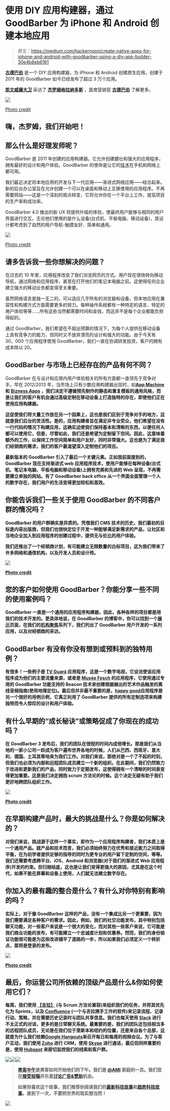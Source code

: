 # 使用 DIY 应用构建器，通过 GoodBarber 为 iPhone 和 Android 创建本地应用

> 原文：<https://medium.com/hackernoon/create-native-apps-for-iphone-and-android-with-goodbarber-using-a-diy-app-builder-30e4b8eb6161>

[**古德巴伯**](https://www.goodbarber.com/) 是一个 DIY 应用构建器，为 iPhone 和 Android 创建原生应用。创建于 2011 年的 GoodBarber 如今已经发布了超过 3 万个应用。

[**凯文威廉大卫**](https://twitter.com/kwdinc) 采访了 [**杰罗姆格拉纳多斯**](https://twitter.com/jeromegranados) ，首席营销官 [**古德巴伯**](https://siftery.com/goodbarber) 了解更多。

![](img/e4a92c0fa1ca15430c1f6ff653ec03af.png)

[Photo credit](https://www.goodbarber.com/)

## 嗨，杰罗姆，我们开始吧！

## 那么什么是好理发师呢？

GoodBarber 是 2011 年创建的应用构建器。它允许创建健壮和强大的应用程序，拥有最好的设计和用户体验。GoodBarber 的使命是让它的[技术](https://hackernoon.com/tagged/technology)在手机和网络上都可用。

我们最近决定将本地应用的开发与下一代应用——渐进式网络应用——结合起来。新的后台办公室旨在允许创建一个可以在桌面和移动上互换使用的应用程序。不再需要网站——这是一个深刻的观点转变，它将允许你在一个平台上工作，提高项目的生产率和成功率。

GoodBarber 4.0 推出的新 UX 将提供升级的体验，使最终用户能够与相同的用户界面进行交互，无论他们使用的是什么设备(台式机、平板电脑、移动设备)，其设计都考虑到了自然的用户导航-触摸友好、简单和通用。

![](img/8e142d1ab51654aa14be17ba8de825a6.png)

[Photo credit](https://www.goodbarber.com/)

## 请多告诉我一些你想解决的问题？

在过去的 10 年里，应用程序改变了我们浏览网页的方式。用户现在很快转向移动导航，通过网络和应用程序，甚至在打开他们的笔记本电脑之前。这使得任何企业建立强大的移动业务都变得至关重要。

虽然网络语言是独一无二的，可以适应几乎所有的浏览器和设备，但本地应用在兼容性和构建方式方面需要更多的努力。每种操作系统都有一种特定的语言、特定的用户体验等等……所有这些当然都需要时间和金钱，而这并不是每个企业都能负担得起的。

通过 GoodBarber，我们希望在不超出预算的情况下，为每个人提供在移动设备上具有竞争力的能力，但同时又不放弃漂亮的设计和强大的功能。由于今天有 30，000 个应用程序使用 GoodBarber，我们一直在协调研发投资，客户的拥有成本除以 20。

## GoodBarber 与市场上已经存在的产品有何不同？

GoodBarber 在与设计和应用内用户体验相关的所有方面都一直领先于竞争对手。早在 2012/2013 年，当市场上只有少数应用构建器出现时，如[**App Machine**](https://siftery.com/appmachine)**和 [**Bizness Apps**](https://siftery.com/bizness-apps) ，我们决定不遵循预先制作的静态和重复模板的通用风格，而是让我们的客户有机会通过高级定制在移动设备上打造独特的存在，即使他们正在使用应用构建器。**

**这促使我们将大量工作放在另一个因素上，这也是我们区别于竞争对手的地方，这就是我们后台的灵活性。是的，应用构建者旨在满足非专业受众，他们希望在没有一行代码的情况下构建应用，这确实迫使我们保持基本和清晰的东西，以便任何人都可以使用它，但是，尽管如此，我们还是希望为定制留下空间。因此，这意味着额外的工作，以保持工作空间简单和用户友好，同时非常强大。这也是为了满足我们经销商的需求，我们的客户最渴望深入定制他们的项目。**

**最新版本的 GoodBarber 引入了最后一个关键元素。正如我前面提到的，GoodBarber 现在支持渐进式 web 应用程序技术，使用户能够在每种设备(台式机、笔记本电脑、平板电脑和移动设备)上拥有完美和先进的 Web 呈现，不再需要建立单独的网站。有了 GoodBarber back office 从一个界面全面管理一个人的数字存在，我们用户的生活变得更加轻松和高效。**

## **你能告诉我们一些关于使用 GoodBarber 的不同客户群的情况吗？**

**GoodBarber 的用户群确实是异质的。凭借我们 CMS 技术的历史，我们最初的目标是内容出版商，但我们也很快定位于开发一种能够满足新需求的产品，让社区和当地企业加入到应用程序的创建过程中，提供无与伦比的用户体验。**

**我们还推出了一个经销商计划，有可能建立无限数量的白标项目，这为我们带来了许多网络和通信机构，以及开发人员和设计师。**

**![](img/29c50dcdad6a74e011e2407add338160.png)**

**[Photo credit](https://www.goodbarber.com/)**

## **您的客户如何使用 GoodBarber？你能分享一些不同的使用案例吗？**

**GoodBarber 一直是一个通用的应用程序构建器，因此，各种各样的项目都是用我们的技术开发的。更具体地说，在 GoodBarber 的博客中，你可以找到一个[展示](https://blog.goodbarber.com/Showcase_r10.html)页面，在我们的[机构聚焦](https://blog.goodbarber.com/tags/Agency+Spotlight/)系列下，我们列出了 GoodBarber 用户开发的一系列应用，以及对经销商的采访。**

## **GoodBarber 有没有你没有想到或预料到的独特用例？**

**有很多！一些例子是 [TV Guará](https://blog.goodbarber.com/TV-Guara-the-Mobile-TV-Channel_a648.html) 应用程序，这是一个数字电视，它设法使该应用程序成为他们的主要流量来源，或者是 [Musée Fesch](https://blog.goodbarber.com/Fesch-Museum-in-Ajaccio-an-app-by-GoodBarber_a692.html) 的应用程序，它使用通过专用的 GoodBarber 功能支持的 Beacon 技术来创建根据展出的艺术作品触发的离线音频指南(使用地理定位)。最后但并非最不重要的是，[happy good](https://blog.goodbarber.com/Top-5-Beautiful-Apps-of-2016_a811.html)应用程序是另一个很好的用例示例，它真正利用了 GoodBarber 提供的所有定制选项来构建独特而令人惊叹的设计和用户体验。**

## **有什么早期的“成长秘诀”或策略促成了你现在的成功吗？**

**在 GoodBarber 3 发布后，我们的团队在很短的时间内成倍增长。那是我们从当地的一家小公司一跃成为客户遍布世界各地的时候，人们从巴西、西班牙、意大利、德国、土耳其等地来为我们工作。对我们来说，那绝对是一个了不起的时刻，但我们也必须为内部和远程团队成员建立一个新的组织。在此期间，我们仍然致力于改进和更新我们的产品，同时致力于定期发布，这使得拥有一个清晰的时间表变得更加重要。这是我们决定拥抱 scrum 方法论的时候。这个决定无疑有助于我们更好地跨团队组织工作。**

**![](img/ee0ee606603937f8530c972730c6327c.png)**

**[Photo credit](https://www.goodbarber.com/)**

## **在早期构建产品时，最大的挑战是什么？你是如何解决的？**

**对我们来说，挑战源于这样一个事实，即作为一个应用程序构建者，我们本质上是一个通用产品。就产品和技术而言，我们必须始终努力在优秀和接近能力之间取得平衡，在为初学者提供足够的指导的同时为更专业的用户留下定制的空间，等等。我们还需要考虑跨平台、iOS、Android 和浏览器(对于我们的渐进式 Web 应用程序)开发的约束。但归根结底，这也是让我们变得更强大的原因，尤其是在这个时代，如果不能在屏幕和设备上使用，人们就无法建立数字存在。**

## **你加入的最有趣的整合是什么？有什么对你特别有影响的吗？**

**实际上，对于像 GoodBarber 这样的产品，没有一个集成比另一个更重要，因为我们需要满足各种客户的需求。因此，例如，我们的社交功能发布，其中特别包括聊天功能，对一些客户来说是一个很大的变化，而对其他一些客户来说，它可能是我们商业功能的发布，有可能建立一个忠诚度计划和优惠券。然而，我们的身份验证功能很可能是为这些改进铺平了道路的一步，所以如果我们必须定义一个转折点，那将是登录的发布。**

**![](img/d9be89f0260dc0b2a0134905ebab7783.png)**

**[Photo credit](https://www.goodbarber.com/)**

## **最后，你运营公司所依赖的顶级产品是什么&你如何使用它们？**

**每周，我们使用 [**【吉拉】**](https://siftery.com/atlassian-jira) (与 Scrum 方法论兼容)来组织我们的任务，并将其优先化为 Sprints，以及 [**Confluence**](https://siftery.com/atlassian-confluence) (一个与吉拉携手工作的软件)来记录流程、记录行动、策略，并在需要历史记录时与团队共享信息。我们也每天使用 [**Slack**](https://siftery.com/slack) 进行不太正式的对话，更多的是日常聊天系统。最重要的是，我们的团队还包括相当多的远程团队成员，无论是在我们位于里斯本和纽约的位置，还是来自各个总部，这就是为什么我们依赖[**Google Hangouts**](https://siftery.com/google-hangouts)来召开每日和每周的视频会议。为了与客户互动，我们使用 [**Zoho**](https://siftery.com/zoho-crm) 进行 CRM，使用 [**Skype**](https://siftery.com/skype) 进行通话，最后但同样重要的是，使用 [**Hubspot**](https://siftery.com/hubspot-sales) 来密切监控我们的线索和客户群。**

**[![](img/50ef4044ecd4e250b5d50f368b775d38.png)](http://bit.ly/HackernoonFB)****[![](img/979d9a46439d5aebbdcdca574e21dc81.png)](https://goo.gl/k7XYbx)****[![](img/2930ba6bd2c12218fdbbf7e02c8746ff.png)](https://goo.gl/4ofytp)**

> **[黑客中午](http://bit.ly/Hackernoon)是黑客如何开始他们的下午。我们是 [@AMI](http://bit.ly/atAMIatAMI) 家庭的一员。我们现在[接受投稿](http://bit.ly/hackernoonsubmission)并乐意[讨论广告&赞助](mailto:partners@amipublications.com)机会。**
> 
> **如果你喜欢这个故事，我们推荐你阅读我们的[最新科技故事](http://bit.ly/hackernoonlatestt)和[趋势科技故事](https://hackernoon.com/trending)。直到下一次，不要把世界的现实想当然！**

**![](img/be0ca55ba73a573dce11effb2ee80d56.png)**